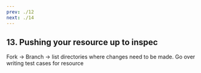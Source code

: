 ```yaml
---
prev: ./12
next: ./14
---
```


## 13. Pushing your resource up to inspec
Fork -> Branch -> list directories where changes need to be made.
Go over writing test cases for resource

